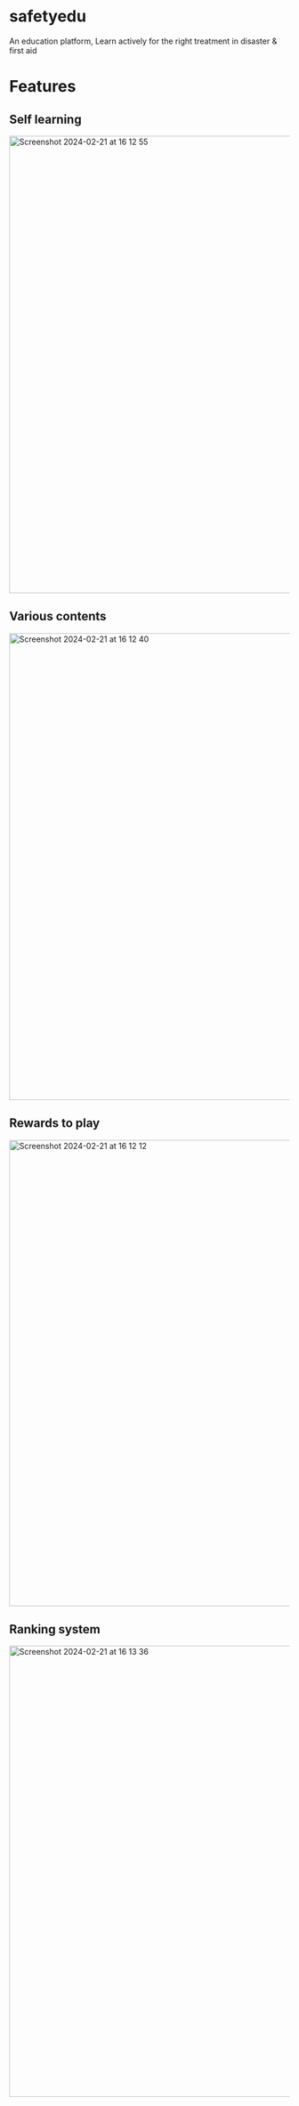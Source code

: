 # safetyedu

An education platform, Learn actively for the right treatment in disaster & first aid

# Features
## Self learning
<img width="822" alt="Screenshot 2024-02-21 at 16 12 55" src="https://github.com/GSC-2024-Hongik-Team-6/.github/assets/35446381/570c6b2c-be28-40fb-a8d2-65be2a694b43">


## Various contents
<img width="839" alt="Screenshot 2024-02-21 at 16 12 40" src="https://github.com/GSC-2024-Hongik-Team-6/.github/assets/35446381/5e5ade3b-a487-4463-b017-50b37a4a36be">


## Rewards to play
<img width="838" alt="Screenshot 2024-02-21 at 16 12 12" src="https://github.com/GSC-2024-Hongik-Team-6/.github/assets/35446381/2335a1d5-8ede-42d3-a853-7c6e27fba660">


## Ranking system
<img width="811" alt="Screenshot 2024-02-21 at 16 13 36" src="https://github.com/GSC-2024-Hongik-Team-6/.github/assets/35446381/16367874-f62b-4156-8423-41afcb99c6e5">
